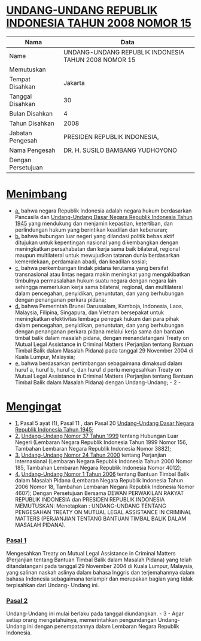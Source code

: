 # [UNDANG-UNDANG REPUBLIK INDONESIA TAHUN 2008 NOMOR 15](http://example.org/legal/document/uu/2008/15)

| Nama | Data |
| ------ | ----- |
|Name|UNDANG-UNDANG REPUBLIK INDONESIA TAHUN 2008 NOMOR 15|
|Memutuskan||
|Tempat Disahkan|Jakarta|
|Tanggal Disahkan|30|
|Bulan Disahkan|4|
|Tahun Disahkan|2008|
|Jabatan Pengesah|PRESIDEN REPUBLIK INDONESIA,|
|Nama Pengesah|DR. H. SUSILO BAMBANG YUDHOYONO|
|Dengan Persetujuan||
# [Menimbang](http://example.org/legal/document/uu/2008/15/menimbang)

* [a.](http://example.org/legal/document/uu/2008/15/menimbang/point/a) bahwa negara Republik Indonesia adalah negara hukum berdasarkan Pancasila dan [Undang-Undang Dasar Negara Republik Indonesia Tahun 1945](http://example.org/legal/document/uu) yang mendukung dan menjamin kepastian, ketertiban, dan perlindungan hukum yang berintikan keadilan dan kebenaran;
* [b.](http://example.org/legal/document/uu/2008/15/menimbang/point/b) bahwa hubungan luar negeri yang dilandasi politik bebas aktif ditujukan untuk kepentingan nasional yang dikembangkan dengan meningkatkan persahabatan dan kerja sama baik bilateral, regional maupun multilateral untuk mewujudkan tatanan dunia berdasarkan kemerdekaan, perdamaian abadi, dan keadilan sosial;
* [c.](http://example.org/legal/document/uu/2008/15/menimbang/point/c) bahwa perkembangan tindak pidana terutama yang bersifat transnasional atau lintas negara makin meningkat yang mengakibatkan timbulnya permasalahan hukum suatu negara dengan negara lain sehingga memerlukan kerja sama bilateral, regional, dan multilateral dalam pencegahan, penyidikan, penuntutan, dan yang berhubungan dengan penanganan perkara pidana;
* [d.](http://example.org/legal/document/uu/2008/15/menimbang/point/d) bahwa Pemerintah Brunei Darussalam, Kamboja, Indonesia, Laos, Malaysia, Filipina, Singapura, dan Vietnam bersepakat untuk meningkatkan efektivitas lembaga penegak hukum dari para pihak dalam pencegahan, penyidikan, penuntutan, dan yang berhubungan dengan penanganan perkara pidana melalui kerja sama dan bantuan timbal balik dalam masalah pidana, dengan menandatangani Treaty on Mutual Legal Assistance in Criminal Matters (Perjanjian tentang Bantuan Timbal Balik dalam Masalah Pidana) pada tanggal 29 November 2004 di Kuala Lumpur, Malaysia;
* [e.](http://example.org/legal/document/uu/2008/15/menimbang/point/e) bahwa berdasarkan pertimbangan sebagaimana dimaksud dalam huruf a, huruf b, huruf c, dan huruf d perlu mengesahkan Treaty on Mutual Legal Assistance in Criminal Matters (Perjanjian tentang Bantuan Timbal Balik dalam Masalah Pidana) dengan Undang-Undang; - 2 -
# [Mengingat](http://example.org/legal/document/uu/2008/15/mengingat)

* [1.](http://example.org/legal/document/uu/2008/15/mengingat/point/0001) Pasal 5 ayat (1), Pasal 11 , dan Pasal 20 [Undang-Undang Dasar Negara Republik Indonesia Tahun 1945](http://example.org/legal/document/uu);
* [2.](http://example.org/legal/document/uu/2008/15/mengingat/point/0002) [Undang-Undang Nomor 37 Tahun 1999](http://example.org/legal/document/uu/1999/37) tentang Hubungan Luar Negeri (Lembaran Negara Republik Indonesia Tahun 1999 Nomor 156, Tambahan Lembaran Negara Republik Indonesia Nomor 3882);
* [3.](http://example.org/legal/document/uu/2008/15/mengingat/point/0003) [Undang-Undang Nomor 24 Tahun 2000](http://example.org/legal/document/uu/2000/24) tentang Perjanjian Internasional (Lembaran Negara Republik Indonesia Tahun 2000 Nomor 185, Tambahan Lembaran Negara Republik Indonesia Nomor 4012);
* [4.](http://example.org/legal/document/uu/2008/15/mengingat/point/0004) [Undang-Undang Nomor 1 Tahun 2006](http://example.org/legal/document/uu/2006/1) tentang Bantuan Timbal Balik dalam Masalah Pidana (Lembaran Negara Republik Indonesia Tahun 2006 Nomor 18, Tambahan Lembaran Negara Republik Indonesia Nomor 4607); Dengan Persetujuan Bersama DEWAN PERWAKILAN RAKYAT REPUBLIK INDONESIA dan PRESIDEN REPUBLIK INDONESIA MEMUTUSKAN: Menetapkan : UNDANG-UNDANG TENTANG PENGESAHAN TREATY ON MUTUAL LEGAL ASSISTANCE IN CRIMINAL MATTERS (PERJANJIAN TENTANG BANTUAN TIMBAL BALIK DALAM MASALAH PIDANA).

### [Pasal 1](http://example.org/legal/document/uu/2008/15/pasal/0001)
Mengesahkan Treaty on Mutual Legal Assistance in Criminal Matters (Perjanjian tentang Bantuan Timbal Balik dalam Masalah Pidana) yang telah ditandatangani pada tanggal 29 November 2004 di Kuala Lumpur, Malaysia, yang salinan naskah aslinya dalam bahasa Inggris dan terjemahannya dalam bahasa Indonesia sebagaimana terlampir dan merupakan bagian yang tidak terpisahkan dari Undang- Undang ini.


### [Pasal 2](http://example.org/legal/document/uu/2008/15/pasal/0002)
Undang-Undang ini mulai berlaku pada tanggal diundangkan. - 3 - Agar setiap orang mengetahuinya, memerintahkan pengundangan Undang-Undang ini dengan penempatannya dalam Lembaran Negara Republik Indonesia.
